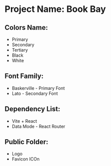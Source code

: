 # Project Name: Book Bay

## Colors Name:

- Primary
- Secondary
- Tertiary
- Black
- White

## Font Family:

- Baskerville - Primary Font
- Lato - Secondary Font

## Dependency List:

- Vite + React
- Data Mode - React Router

## Public Folder:

- Logo
- Favicon ICOn
